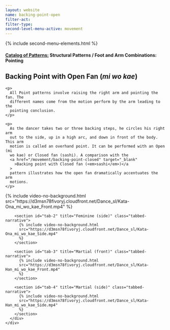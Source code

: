 ```yaml
---
layout: website
name: backing-point-open
filter-act:
filter-type:
second-level-menu-active: movement
---
```


{% include second-menu-elements.html %}

<main class="page-content">
  <div class="text-container">
    <h4>
      <a href="/movement/">Catalog of Patterns:</a> Structural Patterns / Foot
      and Arm Combinations: Pointing
    </h4>
    <h2>Backing Point with Open Fan (<em>mi wo kae</em>)</h2>

    <p>
      All Point patterns involve raising the right arm and pointing the fan. The
      different names come from the motion perform by the arm leading to the
      pointing conclusion.
    </p>

    <p>
      As the dancer takes two or three backing steps, he circles his right arm
      out to the side, up in a high arc, and down in front of the body. This arm
      motion is called an overhand point. It can be performed with an Open (mi
      wo kae) or Closed fan (sashi). A comparison with the
      <a href="/movement/backing-point-closed" target="_blank"
        >Backing point with Closed fan (<em>sashi</em>)</a
      >
      pattern illustrates how the open fan dramatically accentuates the arm
      motions.
    </p>
  </div>

  <div class="tabs-container">
    <div class="tabs-container__links">
      <div class="wrapper">
        <div id="tabs"></div>
      </div>
    </div>
    <div class="tabs-container__content">
      <div class="wrapper">
        <section id="tab-1" title="Feminine (front)" class="tabbed-narrative">
          {% include video-no-background.html
          src="https://d3msn78fivoryj.cloudfront.net/Dance_sl/Kata-Ona_mi_wo_kae_Front.mp4"
          %}
        </section>

        <section id="tab-2" title="Feminine (side)" class="tabbed-narrative">
          {% include video-no-background.html
          src="https://d3msn78fivoryj.cloudfront.net/Dance_sl/Kata-Ona_mi_wo_kae_Side.mp4"
          %}
        </section>

        <section id="tab-3" title="Martial (front)" class="tabbed-narrative">
          {% include video-no-background.html
          src="https://d3msn78fivoryj.cloudfront.net/Dance_sl/Kata-Han_mi_wo_kae_Front.mp4"
          %}
        </section>

        <section id="tab-4" title="Martial (side)" class="tabbed-narrative">
          {% include video-no-background.html
          src="https://d3msn78fivoryj.cloudfront.net/Dance_sl/Kata-Han_mi_wo_kae_Side.mp4"
          %}
        </section>
      </div>
    </div>
  </div>
</main>
